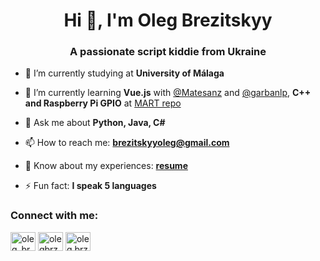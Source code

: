 <h1 align="center">Hi 👋, I'm Oleg Brezitskyy</h1>
<h3 align="center">A passionate script kiddie from Ukraine </h3>

- 🔭 I’m currently studying at **University of Málaga**

- 🌱 I’m currently learning **Vue.js** with [@Matesanz](https://github.com/Matesanz) and [@garbanlp](https://github.com/garbanlp), **C++ and Raspberry Pi GPIO** at [MART repo](https://github.com/olegbrz/MART)
- 💬 Ask me about **Python, Java, C#**

- 📫 How to reach me: **brezitskyyoleg@gmail.com**

- 📄 Know about my experiences: **[resume](https://drive.google.com/file/d/12BeHeLIWQTfzdag4U-vnc3sdZ7a3zFgF/view?usp=sharing)**

- ⚡ Fun fact: **I speak 5 languages**

<h3 align="left">Connect with me:</h3>
<p align="left">
<a href="https://twitter.com/oleg_brz" target="blank"><img align="center" src="https://cdn.jsdelivr.net/npm/simple-icons@3.0.1/icons/twitter.svg" alt="oleg_brz" height="30" width="40" /></a>
<a href="https://linkedin.com/in/olegbrz" target="blank"><img align="center" src="https://cdn.jsdelivr.net/npm/simple-icons@3.0.1/icons/linkedin.svg" alt="olegbrz" height="30" width="40" /></a>
<a href="https://instagram.com/oleg.brz" target="blank"><img align="center" src="https://cdn.jsdelivr.net/npm/simple-icons@3.0.1/icons/instagram.svg" alt="oleg.brz" height="30" width="40" /></a>
</p>
